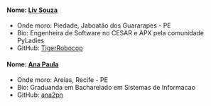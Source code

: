 #### Nome: [Liv Souza](https://github.com/TigerRobocop/)
- Onde moro: Piedade, Jaboatão dos Guararapes - PE
- Bio: Engenheira de Software no CESAR e APX pela comunidade PyLadies
- GitHub: [TigerRobocop](https://github.com/TigerRobocop/)


#### Nome: [Ana Paula](https://github.com/ana2pn/)
- Onde moro: Areias, Recife - PE
- Bio: Graduanda em Bacharelado em Sistemas de Informacao
- GitHub: [ana2pn](https://github.com/ana2pn/)
